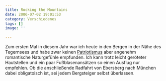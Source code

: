 ```yaml
---
title: Rocking the Mountains
date: 2006-07-02 19:01:53
category: Verschiedenes
tags: []
image: ''

---
```


Zum ersten Mal in diesem Jahr war ich heute in den Bergen in der Nähe des Tegernsees und habe zwar keinen [Patriotismus](http://www.misantropolis.de/2006/06/makeshift-patriots/) aber angenehm romantische Naturgefühle empfunden. Ich kann trotz leicht geröteter Hautstellen und ein paar Fußblasenansätzen so einen Ausflug nur empfehlen. Ob die anschließende Radfahrt von Ebersberg nach München dabei obligatoisch ist, sei jedem Bergsteiger selbst überlassen.
